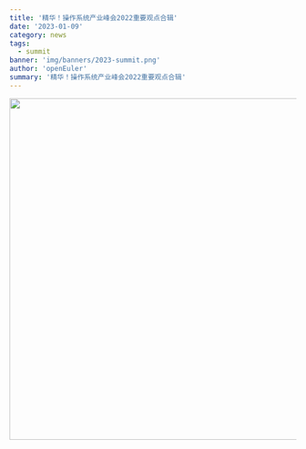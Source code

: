 ```yaml
---
title: '精华！操作系统产业峰会2022重要观点合辑'
date: '2023-01-09'
category: news
tags:
  - summit
banner: 'img/banners/2023-summit.png'
author: 'openEuler'
summary: '精华！操作系统产业峰会2022重要观点合辑'
---
```


<img src="/img/news/20230109-summit/1.jpg" width="600">